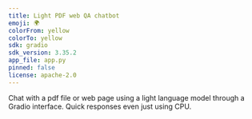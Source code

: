 ```yaml
---
title: Light PDF web QA chatbot
emoji: 🌍
colorFrom: yellow
colorTo: yellow
sdk: gradio
sdk_version: 3.35.2
app_file: app.py
pinned: false
license: apache-2.0
---
```


Chat with a pdf file or web page using a light language model through a Gradio interface. Quick responses even just using CPU.
